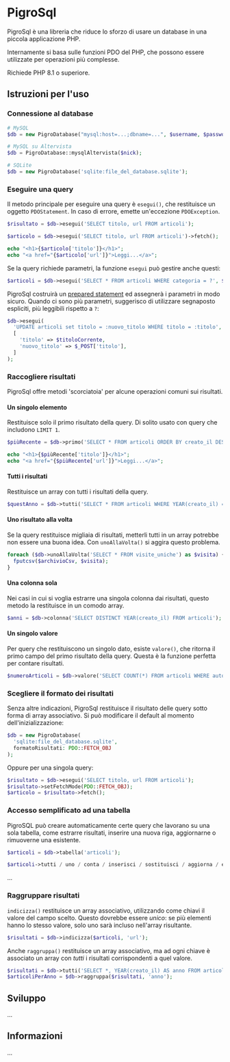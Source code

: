 # PigroSql

PigroSql è una libreria che riduce lo sforzo di usare un database in una piccola
applicazione PHP.

Internamente si basa sulle funzioni PDO del PHP, che possono essere utilizzate
per operazioni più complesse.

Richiede PHP 8.1 o superiore.

## Istruzioni per l'uso

### Connessione al database

```php
# MySQL
$db = new PigroDatabase("mysql:host=...;dbname=...", $username, $password);

# MySQL su Altervista
$db = PigroDatabase::mysqlAltervista($nick);

# SQLite
$db = new PigroDatabase('sqlite:file_del_database.sqlite');
```

### Eseguire una query

Il metodo principale per eseguire una query è `esegui()`, che restituisce un
oggetto `PDOStatement`. In caso di errore, emette un'eccezione `PDOException`.

```php
$risultato = $db->esegui('SELECT titolo, url FROM articoli');
```

```php
$articolo = $db->esegui('SELECT titolo, url FROM articoli')->fetch();

echo "<h1>{$articolo['titolo']}</h1>";
echo "<a href="{$articolo['url']}">Leggi...</a>";
```

Se la query richiede parametri, la funzione `esegui` può gestire anche questi:

```php
$articoli = $db->esegui('SELECT * FROM articoli WHERE categoria = ?', $_POST['categoria']);
```

PigroSql costruirà un [prepared statement](https://www.php.net/manual/pdo.prepared-statements.php) ed assegnerà i parametri in modo sicuro. Quando ci sono più parametri, suggerisco di utilizzare segnaposto espliciti, più leggibili rispetto a `?`:

```php
$db->esegui(
  'UPDATE articoli set titolo = :nuovo_titolo WHERE titolo = :titolo',
  [
    'titolo' => $titoloCorrente,
    'nuovo_titolo' => $_POST['titolo'],
  ]
);
```

### Raccogliere risultati

PigroSql offre metodi 'scorciatoia' per alcune operazioni comuni sui risultati.

#### Un singolo elemento

Restituisce solo il primo risultato della query. Di solito usato con query
che includono `LIMIT 1`.

```php
$piùRecente = $db->primo('SELECT * FROM articoli ORDER BY creato_il DESC LIMIT 1');

echo "<h1>{$piùRecente['titolo']}</h1>";
echo "<a href="{$piùRecente['url']}">Leggi...</a>";
```

#### Tutti i risultati

Restituisce un array con tutti i risultati della query.

```php
$questAnno = $db->tutti('SELECT * FROM articoli WHERE YEAR(creato_il) = ?', date('Y'));
```

#### Uno risultato alla volta

Se la query restituisce migliaia di risultati, metterli tutti in un array
potrebbe non essere una buona idea. Con `unoAllaVolta()` si aggira questo
problema.

```php
foreach ($db->unoAllaVolta('SELECT * FROM visite_uniche') as $visita) {
  fputcsv($archivioCsv, $visita);
}
```

#### Una colonna sola

Nei casi in cui si voglia estrarre una singola colonna dai risultati, questo metodo
la restituisce in un comodo array.

```php
$anni = $db->colonna('SELECT DISTINCT YEAR(creato_il) FROM articoli');
```

#### Un singolo valore

Per query che restituiscono un singolo dato, esiste `valore()`, che ritorna il
primo campo del primo risultato della query. Questa è la funzione perfetta per
contare risultati.

```php
$numeroArticoli = $db->valore('SELECT COUNT(*) FROM articoli WHERE autore = ?', $nomeUtente);
```

### Scegliere il formato dei risultati

Senza altre indicazioni, PigroSql restituisce il risultato delle query sotto
forma di array associativo. Si può modificare il default al momento
dell'inizializzazione:

```php
$db = new PigroDatabase(
  'sqlite:file_del_database.sqlite',
  formatoRisultati: PDO::FETCH_OBJ
);
```

Oppure per una singola query:

```php
$risultato = $db->esegui('SELECT titolo, url FROM articoli');
$risultato->setFetchMode(PDO::FETCH_OBJ);
$articolo = $risultato->fetch();
```

### Accesso semplificato ad una tabella

PigroSQL può creare automaticamente certe query che lavorano su una sola
tabella, come estrarre risultati, inserire una nuova riga, aggiornarne o
rimuoverne una esistente.

```php
$articoli = $db->tabella('articoli');

$articoli->tutti / uno / conta / inserisci / sostituisci / aggiorna / elimina
```
...


### Raggruppare risultati

`indicizza()` restituisce un array associativo, utilizzando come chiavi il
valore del campo scelto. Questo dovrebbe essere *unico*: se più elementi hanno
lo stesso valore, solo uno sarà incluso nell'array risultante.

```php
$risultati = $db->indicizza($articoli, 'url');
```

Anche `raggruppa()` restituisce un array associativo, ma ad ogni chiave è
associato un array con *tutti* i risultati corrispondenti a quel valore.

```php
$risultati = $db->tutti('SELECT *, YEAR(creato_il) AS anno FROM articoli');
$articoliPerAnno = $db->raggruppa($risultati, 'anno');
```


## Sviluppo

...


## Informazioni

...
